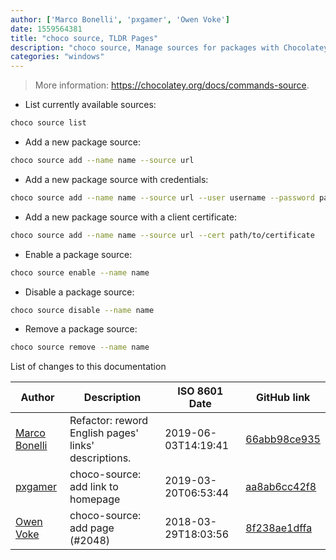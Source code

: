 ```yaml
---
author: ['Marco Bonelli', 'pxgamer', 'Owen Voke']
date: 1559564381
title: "choco source, TLDR Pages"
description: "choco source, Manage sources for packages with Chocolatey."
categories: "windows"
---
```

> More information: <https://chocolatey.org/docs/commands-source>.

- List currently available sources:

```bash
choco source list
```

- Add a new package source:

```bash
choco source add --name name --source url
```

- Add a new package source with credentials:

```bash
choco source add --name name --source url --user username --password password
```

- Add a new package source with a client certificate:

```bash
choco source add --name name --source url --cert path/to/certificate
```

- Enable a package source:

```bash
choco source enable --name name
```

- Disable a package source:

```bash
choco source disable --name name
```

- Remove a package source:

```bash
choco source remove --name name
```
List of changes to this documentation


Author | Description | ISO 8601 Date | GitHub link
------|-----|-----|-----
[Marco Bonelli](mailto:marco@mebeim.net) | Refactor: reword English pages' links' descriptions. | 2019-06-03T14:19:41 | [66abb98ce935](https://github.com/tldr-pages/tldr/commit/66abb98ce935c0f4516bf30c4d6da72180d5a3ab)
[pxgamer](mailto:owzie123@gmail.com) | choco-source: add link to homepage | 2019-03-20T06:53:44 | [aa8ab6cc42f8](https://github.com/tldr-pages/tldr/commit/aa8ab6cc42f89623e5f0d1c93613d847efd92074)
[Owen Voke](mailto:owzie123@gmail.com) | choco-source: add page (#2048) | 2018-03-29T18:03:56 | [8f238ae1dffa](https://github.com/tldr-pages/tldr/commit/8f238ae1dffa374cf0d5b9a22408aaf99cd40d71)

